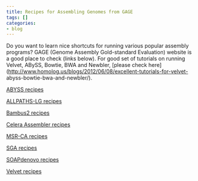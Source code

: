 ```yaml
---
title: Recipes for Assembling Genomes from GAGE
tags: []
categories:
- blog
---
```

Do you want to learn nice shortcuts for running various popular assembly
programs? GAGE (Genome Assembly Gold-standard Evaluation) website is a good
place to check (links below). For good set of tutorials on running Velvet,
ABySS, Bowtie, BWA and Newbler, [please check
here](http://www.homolog.us/blogs/2012/06/08/excellent-tutorials-for-velvet-
abyss-bowtie-bwa-and-newbler/).
<!--more-->

[ABYSS recipes](http://gage.cbcb.umd.edu/recipes/abyss.html)

[ALLPATHS-LG recipes](http://gage.cbcb.umd.edu/recipes/allpaths.html)

[Bambus2 recipes](http://gage.cbcb.umd.edu/recipes/bambus2.html)

[Celera Assembler recipes](http://gage.cbcb.umd.edu/recipes/cabog.html)

[MSR-CA recipes](http://gage.cbcb.umd.edu/recipes/msrca.html)

[SGA recipes](http://gage.cbcb.umd.edu/recipes/sga.html)

[SOAPdenovo recipes](http://gage.cbcb.umd.edu/recipes/soap.html)

[Velvet recipes](http://gage.cbcb.umd.edu/recipes/velvet.html)

